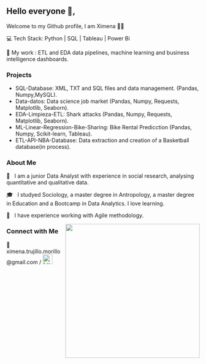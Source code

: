 ## Hello everyone 👋, 

Welcome to my Github profile, I am Ximena 👩‍💻


 💻 Tech Stack: Python | SQL | Tableau | Power Bi
 
 🔧 My work : ETL and EDA data pipelines, machine learning and business intelligence dashboards.

<h3> Projects </h3>

- SQL-Database: XML, TXT and SQL files and data management. (Pandas, Numpy,MySQL).
- Data-datos: Data science job market (Pandas, Numpy, Requests, Matplotlib, Seaborn).
- EDA-Limpieza-ETL: Shark attacks (Pandas, Numpy, Requests, Matplotlib, Seaborn).
- ML-Linear-Regression-Bike-Sharing: Bike Rental Predicction (Pandas, Numpy, Scikit-learn, Tableau).
- ETL-API-NBA-Database: Data extraction and creation of a Basketball database(in process).

<h3> About Me </h3>

 🔭 &nbsp; I am a junior Data Analyst with experience in social research, analysing quantitative and qualitative data.

 🎓 &nbsp; I studyed Sociology, a master degree in Antropology, a master degree in Education and a Bootcamp in Data Analytics. I love learning.

 🔄 &nbsp; I have experience working with Agile methodology.


<img src="https://cdn.dribbble.com/users/355439/screenshots/1636997/media/a16042d19ae1db48e7f02303725a6ee4.gif" width="350" align='right'>






<h3> Connect with Me </h3>
📧 ximena.trujillo.morillo@gmail.com / 

<a href="https://www.linkedin.com/in/ximenatrujillom/">
 
  <img src="https://www.vectorlogo.zone/logos/linkedin/linkedin-icon.svg" alt= "https://www.linkedin.com/in/ximenatrujillom/" height="25" width="25">
</a>

